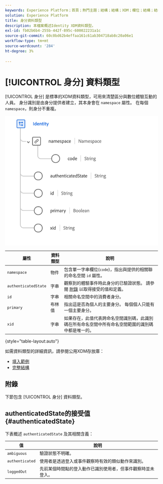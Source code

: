 ```yaml
---
keywords: Experience Platform；首頁；熱門主題；結構；結構；XDM；欄位；結構；結構；身分；資料類型；資料類型；
solution: Experience Platform
title: 身分資料類型
description: 本檔案概述Identity XDM資料類型。
exl-id: fb02b6b4-255b-442f-895c-600022231a1c
source-git-commit: 60c0bd62b4effaa161c61ab304718ab8c20a06e1
workflow-type: tm+mt
source-wordcount: '284'
ht-degree: 3%

---
```


# [!UICONTROL 身分] 資料類型

[!UICONTROL 身分] 是標準的XDM資料類型，可用來清楚區分與數位體驗互動的人員。 身分識別是由身分提供者建立，其本身會在 `namespace` 屬性。 在每個 `namespace`，則身分不重複。

<img src="../images/data-types/identity.png" width="550" /><br />

| 屬性 | 資料類型 | 說明 |
| --- | --- | --- |
| `namespace` | 物件 | 包含單一字串欄位(`code`)，指出與提供的相關聯的命名空間 `id` 屬性。 |
| `authenticatedState` | 字串 | 觀察到的體驗事件時此身分的已驗證狀態。 請參閱 [附錄](#authenticatedState) 以取得接受的值和定義。 |
| `id` | 字串 | 相關命名空間中的消費者身分。 |
| `primary` | 布林值 | 指出這是否為個人的主要身分。 每個個人只能有一個主要身分。 |
| `xid` | 字串 | 如果存在，此值代表跨命名空間識別碼，此識別碼在所有命名空間中所有命名空間範圍的識別碼中都是唯一的。 |

{style="table-layout:auto"}

如需資料類型的詳細資訊，請參閱公用XDM存放庫：

* [填入範例](https://github.com/adobe/xdm/blob/master/components/datatypes/identity.example.1.json)
* [完整結構](https://github.com/adobe/xdm/blob/master/components/datatypes/identity.schema.json)

## 附錄

下節包含 [!UICONTROL 身分] 資料類型。

## authenticatedState的接受值 {#authenticatedState}

下表概述 `authenticatedState` 及其相關含義：

| 值 | 說明 |
| --- | --- |
| `ambiguous` | 驗證狀態不明確。 |
| `authenticated` | 使用者是透過登入或事件觀察時有效的類似動作來識別。 |
| `loggedOut` | 先前某個時間點的登入動作已識別使用者，但事件觀察時並未登入。 |
